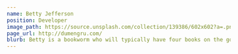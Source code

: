 ```yaml
---
name: Betty Jefferson
position: Developer
image_path: https://source.unsplash.com/collection/139386/602x602?a=.png
page_url: http://dumengru.com/
blurb: Betty is a bookworm who will typically have four books on the go.
---
```


